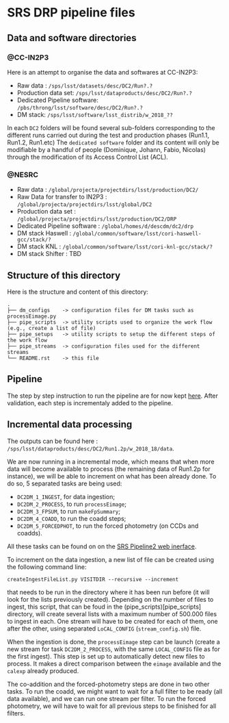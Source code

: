 # SRS DRP pipeline files

## Data and software directories

### @CC-IN2P3

Here is an attempt to organise the data and softwares at CC-IN2P3:

- Raw data : `/sps/lsst/datasets/desc/DC2/Run?.?`
- Production data set: `/sps/lsst/dataproducts/desc/DC2/Run?.?`
- Dedicated Pipeline software: `/pbs/throng/lsst/software/desc/DC2/Run?.?`
- DM stack: `/sps/lsst/software/lsst_distrib/w_2018_??`

In each `DC2` folders will be found several sub-folders corresponding
to the different runs carried out during the test and production
phases (Run1.1, Run1.2, Run1.etc) The `dedicated software` folder and
its content will only be modifiable by a handful of people (Dominique,
Johann, Fabio, Nicolas) through the modification of its Access Control
List (ACL).

### @NESRC

- Raw data : `/global/projecta/projectdirs/lsst/production/DC2/`
- Raw Data for transfer to IN2P3 : `/global/projecta/projectdirs/lsst/global/DC2`
- Production data set : `/global/projecta/projectdirs/lsst/production/DC2/DRP`
- Dedicated Pipeline software : `/global/homes/d/descdm/dc2/drp`
- DM stack Haswell : `/global/common/software/lsst/cori-haswell-gcc/stack/?`
- DM stack KNL : `/global/common/software/lsst/cori-knl-gcc/stack/?`
- DM stack Shifter : TBD

## Structure of this directory

Here is the structure and content of this directory:

    .
    ├── dm_configs    -> configuration files for DM tasks such as processEimage.py
    ├── pipe_scripts  -> utility scripts used to organize the work flow (e.g., create a list of file) 
    ├── pipe_setups   -> utility scripts to setup the different steps of the work flow
    ├── pipe_streams  -> configuration files used for the different streams
    └── README.rst    -> this file


## Pipeline

The step by step instruction to run the pipeline are for now kept
[here](https://github.com/LSSTDESC/ImageProcessingPipelines/wiki/Step-by-step-instructions-for-initial-cross-check-of-DM-DC2). After
validation, each step is incrementaly added to the pipeline.

## Incremental data processing

The outputs can be found here :
`/sps/lsst/dataproducts/desc/DC2/Run1.2p/w_2018_18/data`.

We are now running in a incremental mode, which means that when more
data will become available to process (the remaining data of Run1.2p for instance),
we will be able to increment on what has been already done. To do so, 5 separated tasks are being used:

- `DC2DM_1_INGEST`, for data ingestion;
- `DC2DM_2_PROCESS`, to run `processEimage`; 
- `DC2DM_3_FPSUM`, to run `makeFpSummary`;
- `DC2DM_4_COADD`, to run the coadd steps;
- `DC2DM_5_FORCEDPHOT`, to run the forced photometry (on CCDs and coadds).

All these tasks can be found on on the [SRS Pipeline2 web
inerface](http://srs.slac.stanford.edu/Pipeline-II/exp/LSST-DESC/index.jsp?versionGroup=latestVersions&submit=Filter&d-4021922-s=1&d-4021922-o=2&taskFilter=DC2DM_&include=last30).

To increment on the data ingestion, a new list of file can be created using
the following command line:

    createIngestFileList.py VISITDIR --recursive --increment

that needs to be run in the directory where it has been run before (it
will look for the lists previously created). Depending on the number
of files to ingest, this script, that can be foud in the
(pipe_scripts)[pipe_scripts] directory, will create several lists with
a maximum number of 500.000 files to ingest in each. One stream will
have to be created for each of them, one after the other, using
separated `LoCAL_CONFIG` (`stream_config.sh`) file.

When the ingestion is done, the `processEimage` step can be launch
(create a new stream for task `DC2DM_2_PROCESS`, with the same
`LOCAL_CONFIG` file as for the first ingest). This step is set up to
automatically detect new files to process. It makes a direct
comparison between the `eimage` available and the `calexp` already
produced.

The co-addition and the forced-photometry steps are done in two other
tasks. To run the coadd, we might want to wait for a full filter to be
ready (all data available), and we can run one stream per filter. To
run the forced photometry, we will have to wait for all previous steps
to be finished for all filters.
  






